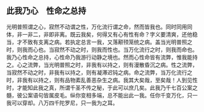 ##  此我乃心　性命之总持

光明普照谓之心，寂然不动谓之性，万化流行谓之命，然而皆我也。同时同用同体，非一非二，非即非离。既云我矣，何得又有心有性有命？字义要清爽，还他稳当，才不致有支离之病。若执定总言一我，又落颟顸笼统之病。盖当光明普照之时，则我而心也。当寂然不动之时，则我而性也。当万化流行之时，则我而命也。我乃心性命之总持，心性命乃我游行动静之境也。然而心性命皆有流弊，惟我能持之。心之流弊，当光明普照之时，非我有以持之，则有漫散昏沉之病。性之流弊，当寂然不动之时，非我有以持之，则有凝滞迟钝之病。命之流弊，当万化流行之时，非我有以持之，则有品物紊乱善恶杂生之病。我其大矣哉，至矣哉！人到见性时，才能知此我之真，所谓千圣不传之秘，于此可以庶几矣。此我乃千七百公案之髓，彼公案语句皆属皮毛。纵你变相多端，总不能出此一我。任你千变万化，只一我可以穿却。八万四千陀罗尼，只一我为之耳。
